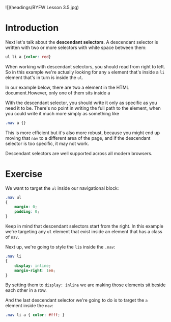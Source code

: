 ![](headings/BYFW Lesson 3.5.jpg)

# Introduction

Next let's talk about the **descendant selectors**. A descendant selector is written with two or more selectors with white space between them:

```css
ul li a {color: red}
```

When working with descendant selectors, you should read from right to left. So in this example we're actually looking for any `a` element that's inside a `li` element that's in turn is inside the `ul`.

In our example below, there are two a element in the HTML document.However, only one of them sits inside a

With the descendant selector, you should write it only as specific as you need it to be. There's no point in writing the full path to the element, when you could write it much more simply as something like

```css
.nav a {}
```

This is more efficient but it's also more robust, because you might end up moving that `nav` to a different area of the page, and if the descendant selector is too specific, it may not work.

Descendant selectors are well supported across all modern browsers.

# Exercise

We want to target the `ul` inside our navigational block:

```css
.nav ul
{
	margin: 0;
	padding: 0;
}
```

Keep in mind that descendant selectors start from the right. In this example we're targeting any `ul` element that exist inside an element that has a class of `nav`.

Next up, we're going to style the `li`s inside the `.nav`:

```css
.nav li
{
	display: inline;
	margin-right: 1em;
}
```

By setting them to `display: inline` we are making those elements sit beside each other in a row.

And the last descendant selector we're going to do is to target the `a` element inside the `nav`:

```css
.nav li a { color: #fff; }
```
